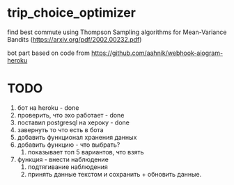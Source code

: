 # trip_choice_optimizer
find best commute using Thompson Sampling algorithms for Mean-Variance Bandits (https://arxiv.org/pdf/2002.00232.pdf)


bot part based on code from https://github.com/aahnik/webhook-aiogram-heroku
# TODO

1. бот на heroku - done
2. проверить, что эхо работает - done
2. поставил postgresql на хероку - done
3. завернуть то что есть в бота
3. добавить функционал хранения данных
5. добавить функцию - что выбрать?
    1. показывает топ 5 вариантов, что взять
6. функция - внести наблюдение
    1. подтягивание наблюдения
    2. принять данные текстом и сохранить + обновить данные.
